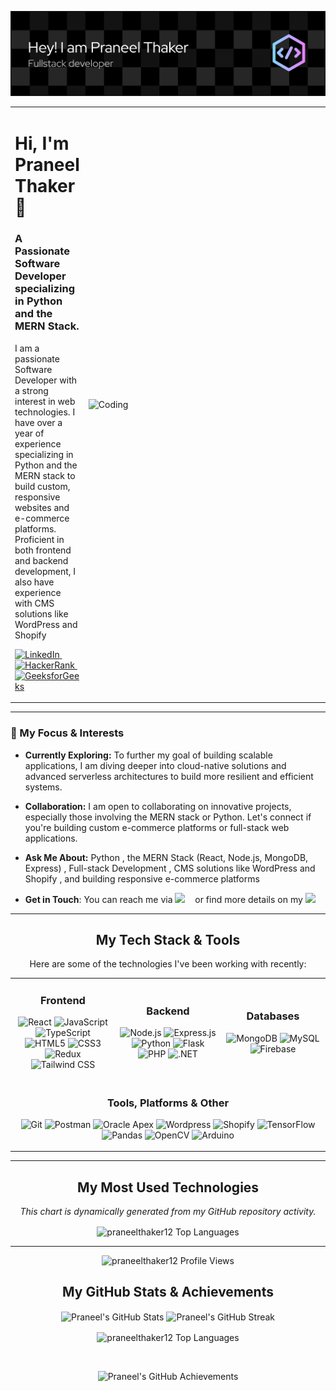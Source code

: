 <p align="center">
  <img src="./header.png" alt="Header Banner"/>
</p>

<div align="center">
  <table>
    <tr>
      <td>
        <h1 align="left">Hi, I'm Praneel Thaker 👋</h1>
        <h3 align="left">A Passionate Software Developer specializing in Python and the MERN Stack.</h3>
        <p align="left">
          I am a passionate Software Developer with a strong interest in web technologies. I have over a year of experience specializing in Python and the MERN stack to build custom, responsive websites and e-commerce platforms. Proficient in both frontend and backend development, I also have experience with CMS solutions like WordPress and Shopify
        </p>
        <p align="left">
          <a href="https://linkedin.com/in/praneelthaker12" target="_blank">
            <img src="https://img.shields.io/badge/LinkedIn-0077B5?style=for-the-badge&logo=linkedin&logoColor=white" alt="LinkedIn"/>
          </a>
          &nbsp;
          <a href="https://www.hackerrank.com/praneelthaker" target="_blank">
            <img src="https://img.shields.io/badge/-HackerRank-2EC866?style=for-the-badge&logo=HackerRank&logoColor=white" alt="HackerRank"/>
          </a>
          &nbsp;
          <a href="https://auth.geeksforgeeks.org/user/praneelmthaker" target="_blank">
            <img src="https://img.shields.io/badge/GeeksforGeeks-0F9D58?style=for-the-badge&logo=geeksforgeeks&logoColor=white" alt="GeeksforGeeks"/>
          </a>
        </p>
      </td>
      <td width="400">
        <img align="right" alt="Coding" width="400" src="https://imarticus.org/blog/wp-content/uploads/2021/12/djbwgfw.gif" />
      </td>
    </tr>
  </table>
</div>

---

### 🚀 My Focus & Interests

* **Currently Exploring:** To further my goal of building scalable applications, I am diving deeper into cloud-native solutions and advanced serverless architectures to build more resilient and efficient systems.
  
* **Collaboration:** I am open to collaborating on innovative projects, especially those involving the MERN stack or Python. Let's connect if you're building custom e-commerce platforms or full-stack web applications.
  
* **Ask Me About:** Python , the MERN Stack (React, Node.js, MongoDB, Express) , Full-stack Development , CMS solutions like WordPress and Shopify , and building responsive e-commerce platforms
  
* **Get in Touch**: You can reach me via       [<img src="https://img.shields.io/badge/Gmail-D14836?style=for-the-badge&logo=gmail&logoColor=white" />](mailto:praneelmthaker@gmail.com) &nbsp;&nbsp;  or find more details on my [<img src="https://img.shields.io/badge/My_Resume-0077B5?style=for-the-badge&logo=read-the-docs&logoColor=white" />](https://praneelthakerresume.tiiny.site/)

---

<h2 align="center">My Tech Stack & Tools</h2>

<p align="center">
  Here are some of the technologies I've been working with recently:
</p>

<table align="center" width="100%">
  <tr>
    <td align="center" width="33%">
      <h3 align="center">Frontend</h3>
      <p align="center">
        <img src="https://img.shields.io/badge/React-20232A?style=for-the-badge&logo=react&logoColor=61DAFB" alt="React"/>
        <img src="https://img.shields.io/badge/JavaScript-F7DF1E?style=for-the-badge&logo=javascript&logoColor=black" alt="JavaScript"/>
        <img src="https://img.shields.io/badge/TypeScript-007ACC?style=for-the-badge&logo=typescript&logoColor=white" alt="TypeScript"/>
        <img src="https://img.shields.io/badge/HTML5-E34F26?style=for-the-badge&logo=html5&logoColor=white" alt="HTML5"/>
        <img src="https://img.shields.io/badge/CSS3-1572B6?style=for-the-badge&logo=css3&logoColor=white" alt="CSS3"/>
        <img src="https://img.shields.io/badge/Redux-593D88?style=for-the-badge&logo=redux&logoColor=white" alt="Redux"/>
        <img src="https://img.shields.io/badge/Tailwind_CSS-38B2AC?style=for-the-badge&logo=tailwind-css&logoColor=white" alt="Tailwind CSS"/>
      </p>
    </td>
    <td align="center" width="33%">
      <h3 align="center">Backend</h3>
      <p align="center">
        <img src="https://img.shields.io/badge/Node.js-339933?style=for-the-badge&logo=nodedotjs&logoColor=white" alt="Node.js"/>
        <img src="https://img.shields.io/badge/Express.js-000000?style=for-the-badge&logo=express&logoColor=white" alt="Express.js"/>
        <img src="https://img.shields.io/badge/Python-3776AB?style=for-the-badge&logo=python&logoColor=white" alt="Python"/>
        <img src="https://img.shields.io/badge/Flask-000000?style=for-the-badge&logo=flask&logoColor=white" alt="Flask"/>
        <img src="https://img.shields.io/badge/PHP-777BB4?style=for-the-badge&logo=php&logoColor=white" alt="PHP"/>
        <img src="https://img.shields.io/badge/.NET-512BD4?style=for-the-badge&logo=dotnet&logoColor=white" alt=".NET"/>
      </p>
    </td>
    <td align="center" width="33%">
      <h3 align="center">Databases</h3>
      <p align="center">
        <img src="https://img.shields.io/badge/MongoDB-4EA94B?style=for-the-badge&logo=mongodb&logoColor=white" alt="MongoDB"/>
        <img src="https://img.shields.io/badge/MySQL-4479A1?style=for-the-badge&logo=mysql&logoColor=white" alt="MySQL"/>
        <img src="https://img.shields.io/badge/Firebase-FFCA28?style=for-the-badge&logo=firebase&logoColor=black" alt="Firebase"/>
      </p>
    </td>
  </tr>
  <tr>
    <td align="center" colspan="3">
      <h3 align="center">Tools, Platforms & Other</h3>
      <p align="center">
        <img src="https://img.shields.io/badge/Git-F05032?style=for-the-badge&logo=git&logoColor=white" alt="Git"/>
        <img src="https://img.shields.io/badge/Postman-FF6C37?style=for-the-badge&logo=postman&logoColor=white" alt="Postman"/>
        <img src="https://img.shields.io/badge/Oracle_Apex-F80000?style=for-the-badge&logo=oracle&logoColor=white" alt="Oracle Apex"/>
        <img src="https://img.shields.io/badge/Wordpress-21759B?style=for-the-badge&logo=wordpress&logoColor=white" alt="Wordpress"/>
        <img src="https://img.shields.io/badge/Shopify-7AB55C?style=for-the-badge&logo=shopify&logoColor=white" alt="Shopify"/>
        <img src="https://img.shields.io/badge/TensorFlow-FF6F00?style=for-the-badge&logo=tensorflow&logoColor=white" alt="TensorFlow"/>
        <img src="https://img.shields.io/badge/Pandas-150458?style=for-the-badge&logo=pandas&logoColor=white" alt="Pandas"/>
        <img src="https://img.shields.io/badge/OpenCV-5C3EE8?style=for-the-badge&logo=opencv&logoColor=white" alt="OpenCV"/>
        <img src="https://img.shields.io/badge/Arduino-00979D?style=for-the-badge&logo=arduino&logoColor=white" alt="Arduino"/>
      </p>
    </td>
  </tr>
</table>

---

<h2 align="center">My Most Used Technologies</h2>

<p align="center">
  <em>This chart is dynamically generated from my GitHub repository activity.</em>
</p>
<p align="center">
  <img align="center" src="https://github-readme-stats.vercel.app/api/top-langs?username=praneelthaker12&show_icons=true&locale=en&layout=compact&theme=tokyonight&hide_border=true" alt="praneelthaker12 Top Languages" />
</p>

---

<p align="center">
  <img src="https://komarev.com/ghpvc/?username=praneelthaker12&label=Profile%20views&color=0e75b6&style=flat-square" alt="praneelthaker12 Profile Views" />
</p>

<h2 align="center">My GitHub Stats & Achievements</h2>

<p align="center">
  <img align="center" src="https://github-readme-stats.vercel.app/api?username=praneelthaker12&show_icons=true&theme=tokyonight&hide_border=true" alt="Praneel's GitHub Stats" />
  <img align="center" src="https://streak-stats.demolab.com/?user=praneelthaker12&theme=tokyonight&hide_border=true" alt="Praneel's GitHub Streak" />
</p>
<p align="center">
  <img align="center" src="https://github-readme-stats.vercel.app/api/top-langs?username=praneelthaker12&show_icons=true&locale=en&layout=compact&theme=tokyonight&hide_border=true" alt="praneelthaker12 Top Languages" />
</p>
<br>
<p align="center">
  <img src="https://github-achievements.vercel.app/v1/praneelthaker12?theme=tokyonight" alt="Praneel's GitHub Achievements" />
</p>
